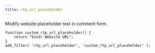 ```yaml
---
title: rtp_url_placeholder
---
```


Modify website placeholder text in comment form.

    
    function custom_rtp_url_placeholder() {
        return "Enter Website URL";
    }
    add_filter( 'rtp_url_placeholder', 'custom_rtp_url_placeholder' );
